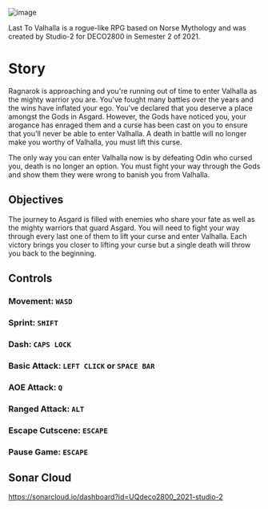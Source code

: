 ![image](https://user-images.githubusercontent.com/86467852/137834595-f77f2871-abc6-4fd3-8de3-200547a16a63.png)

Last To Valhalla is a rogue-like RPG based on Norse Mythology and was created by Studio-2 for DECO2800 in Semester 2 of 2021. 

# Story

Ragnarok is approaching and you're running out of time to enter Valhalla as the mighty warrior you are. You've fought many battles over the years and the wins have inflated your ego. You've declared that you deserve a place amongst the Gods in Asgard. However, the Gods have noticed you, your arogance has enraged them and a curse has been cast on you to ensure that you'll never be able to enter Valhalla. A death in battle will no longer make you worthy of Valhalla, you must lift this curse.

The only way you can enter Valhalla now is by defeating Odin who cursed you, death is no longer an option. You must fight your way through the Gods and show them they were wrong to banish you from Valhalla.

## Objectives

The journey to Asgard is filled with enemies who share your fate as well as the mighty warriors that guard Asgard. You will need to fight your way through every last one of them to lift your curse and enter Valhalla. Each victory brings you closer to lifting your curse but a single death will throw you back to the beginning.

## Controls

### Movement: `WASD`
### Sprint: `SHIFT`
### Dash: `CAPS LOCK`
### Basic Attack: `LEFT CLICK` or `SPACE BAR`
### AOE Attack: `Q`
### Ranged Attack: `ALT`

### Escape Cutscene: `ESCAPE`
### Pause Game: `ESCAPE`

## Sonar Cloud
https://sonarcloud.io/dashboard?id=UQdeco2800_2021-studio-2
